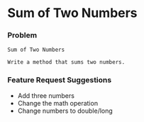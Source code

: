 # Sum of Two Numbers

### Problem
```
Sum of Two Numbers

Write a method that sums two numbers.
```

### Feature Request Suggestions
* Add three numbers
* Change the math operation
* Change numbers to double/long